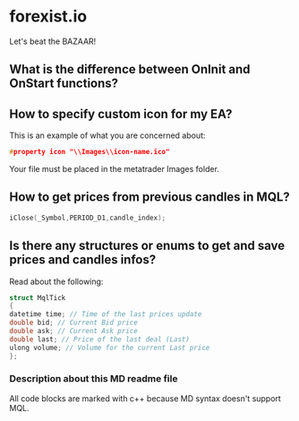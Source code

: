 
# forexist.io

Let's beat the BAZAAR!

## What is the difference between OnInit and OnStart functions?

## How to specify custom icon for my EA?

This is an example of what you are concerned about:

```c++
#property icon "\\Images\\icon-name.ico"
```

Your file must be placed in the metatrader Images folder.

## How to get prices from previous candles in MQL?

```c++
iClose(_Symbol,PERIOD_D1,candle_index);
```

## Is there any structures or enums to get and save prices and candles infos?

Read about the following:

```c++
struct MqlTick
{
datetime time; // Time of the last prices update
double bid; // Current Bid price
double ask; // Current Ask price
double last; // Price of the last deal (Last)
ulong volume; // Volume for the current Last price
};
```

### Description about this MD readme file

All code blocks are marked with c++ because MD syntax doesn't support MQL.
